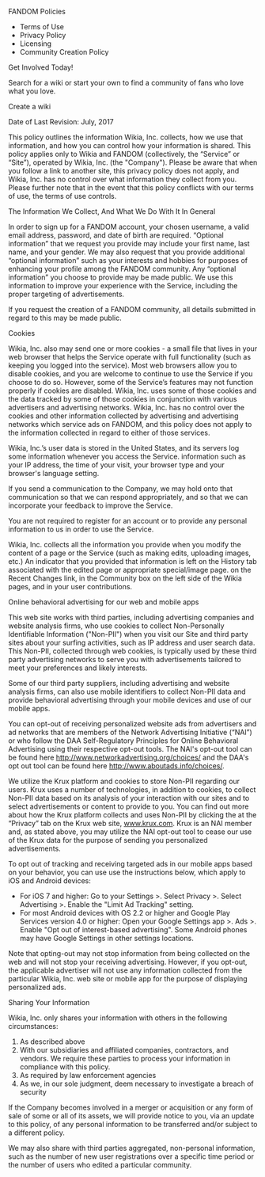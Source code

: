 FANDOM Policies

*   Terms of Use
*   Privacy Policy
*   Licensing
*   Community Creation Policy

Get Involved Today!

Search for a wiki or start your own to find a community of fans who love what you love.

Create a wiki

Date of Last Revision: July, 2017

This policy outlines the information Wikia, Inc. collects, how we use that information, and how you can control how your information is shared. This policy applies only to Wikia and FANDOM (collectively, the “Service” or “Site”), operated by Wikia, Inc. (the "Company"). Please be aware that when you follow a link to another site, this privacy policy does not apply, and Wikia, Inc. has no control over what information they collect from you. Please further note that in the event that this policy conflicts with our terms of use, the terms of use controls.

The Information We Collect, And What We Do With It In General

In order to sign up for a FANDOM account, your chosen username, a valid email address, password, and date of birth are required. “Optional information” that we request you provide may include your first name, last name, and your gender. We may also request that you provide additional “optional information” such as your interests and hobbies for purposes of enhancing your profile among the FANDOM community. Any “optional information” you choose to provide may be made public. We use this information to improve your experience with the Service, including the proper targeting of advertisements.

If you request the creation of a FANDOM community, all details submitted in regard to this may be made public.

Cookies

Wikia, Inc. also may send one or more cookies - a small file that lives in your web browser that helps the Service operate with full functionality (such as keeping you logged into the service). Most web browsers allow you to disable cookies, and you are welcome to continue to use the Service if you choose to do so. However, some of the Service’s features may not function properly if cookies are disabled. Wikia, Inc. uses some of those cookies and the data tracked by some of those cookies in conjunction with various advertisers and advertising networks. Wikia, Inc. has no control over the cookies and other information collected by advertising and advertising networks which service ads on FANDOM, and this policy does not apply to the information collected in regard to either of those services.

Wikia, Inc.’s user data is stored in the United States, and its servers log some information whenever you access the Service. information such as your IP address, the time of your visit, your browser type and your browser's language setting.

If you send a communication to the Company, we may hold onto that communication so that we can respond appropriately, and so that we can incorporate your feedback to improve the Service.

You are not required to register for an account or to provide any personal information to us in order to use the Service.

Wikia, Inc. collects all the information you provide when you modify the content of a page or the Service (such as making edits, uploading images, etc.) An indicator that you provided that information is left on the History tab associated with the edited page or appropriate special/image page. on the Recent Changes link, in the Community box on the left side of the Wikia pages, and in your user contributions.

Online behavioral advertising for our web and mobile apps

This web site works with third parties, including advertising companies and website analysis firms, who use cookies to collect Non-Personally Identifiable Information ("Non-PII") when you visit our Site and third party sites about your surfing activities, such as IP address and user search data. This Non-PII, collected through web cookies, is typically used by these third party advertising networks to serve you with advertisements tailored to meet your preferences and likely interests.

Some of our third party suppliers, including advertising and website analysis firms, can also use mobile identifiers to collect Non-PII data and provide behavioral advertising through your mobile devices and use of our mobile apps. 

You can opt-out of receiving personalized website ads from advertisers and ad networks that are members of the Network Advertising Initiative (“NAI”) or who follow the DAA Self-Regulatory Principles for Online Behavioral Advertising using their respective opt-out tools. The NAI's opt-out tool can be found here http://www.networkadvertising.org/choices/ and the DAA's opt out tool can be found here http://www.aboutads.info/choices/.

We utilize the Krux platform and cookies to store Non-PII regarding our users. Krux uses a number of technologies, in addition to cookies, to collect Non-PII data based on its analysis of your interaction with our sites and to select advertisements or content to provide to you. You can find out more about how the Krux platform collects and uses Non-PII by clicking the at the “Privacy” tab on the Krux web site, www.krux.com. Krux is an NAI member and, as stated above, you may utilize the NAI opt-out tool to cease our use of the Krux data for the purpose of sending you personalized advertisements.

To opt out of tracking and receiving targeted ads in our mobile apps based on your behavior, you can use use the instructions below, which apply to iOS and Android devices: 

*   For iOS 7 and higher: Go to your Settings >. Select Privacy >. Select Advertising >. Enable the "Limit Ad Tracking" setting.
*   For most Android devices with OS 2.2 or higher and Google Play Services version 4.0 or higher: Open your Google Settings app >. Ads >. Enable "Opt out of interest-based advertising". Some Android phones may have Google Settings in other settings locations.

Note that opting-out may not stop information from being collected on the web and will not stop your receiving advertising. However, if you opt-out, the applicable advertiser will not use any information collected from the particular Wikia, Inc. web site or mobile app for the purpose of displaying personalized ads. 

Sharing Your Information

Wikia, Inc. only shares your information with others in the following circumstances:

1.  As described above
2.  With our subsidiaries and affiliated companies, contractors, and vendors. We require these parties to process your information in compliance with this policy.
3.  As required by law enforcement agencies
4.  As we, in our sole judgment, deem necessary to investigate a breach of security

If the Company becomes involved in a merger or acquisition or any form of sale of some or all of its assets, we will provide notice to you, via an update to this policy, of any personal information to be transferred and/or subject to a different policy.

We may also share with third parties aggregated, non-personal information, such as the number of new user registrations over a specific time period or the number of users who edited a particular community.

<link rel="stylesheet" href="https://slot1-images.wikia.nocookie.net/\_\_cb1508932229/common/extensions/wikia/ImageLazyLoad/css/ImageLazyLoadNoScript.css" />